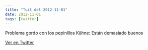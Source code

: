 ```yaml
---
title: "Tuit del 2012-11-01"
date: 2012-11-01
tags: [twitter]
---
```


Problema gordo con los pepinillos Kühne: Están demasiado buenos



[Ver en Twitter](https://twitter.com/i/web/status/264153163018416128)
